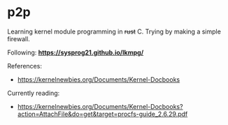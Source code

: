 # p2p
Learning kernel module programming in ~~rust~~ C. Trying by making a simple firewall.

Following:
**https://sysprog21.github.io/lkmpg/**


References: 
- https://kernelnewbies.org/Documents/Kernel-Docbooks

Currently reading:
- https://kernelnewbies.org/Documents/Kernel-Docbooks?action=AttachFile&do=get&target=procfs-guide_2.6.29.pdf
